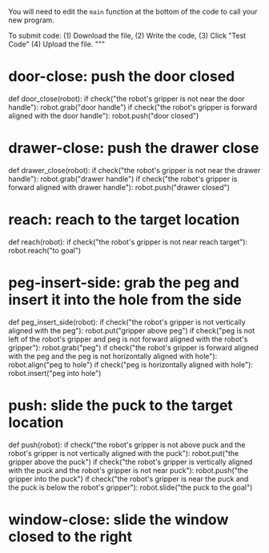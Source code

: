 

You will need to edit the `main` function at the bottom of the code to call your new program.

To submit code: (1) Download the file, (2) Write the code, (3) Click "Test Code" (4) Upload the file.
"""

# door-close: push the door closed
def door_close(robot):
    if check("the robot's gripper is not near the door handle"):
        robot.grab("door handle")
    if check("the robot's gripper is forward aligned with the door handle"):
        robot.push("door closed")

# drawer-close: push the drawer close
def drawer_close(robot):
    if check("the robot's gripper is not near the drawer handle"):
        robot.grab("drawer handle")
    if check("the robot's gripper is forward aligned with drawer handle"):
        robot.push("drawer closed")

# reach: reach to the target location
def reach(robot):
    if check("the robot's gripper is not near reach target"):
        robot.reach("to goal")

# peg-insert-side: grab the peg and insert it into the hole from the side
def peg_insert_side(robot):
    if check("the robot's gripper is not vertically aligned with the peg"):
        robot.put("gripper above peg")
    if check("peg is not left of the robot's gripper and peg is not forward aligned with the robot's gripper"):
        robot.grab("peg")
    if check("the robot's gripper is forward aligned with the peg and the peg is not horizontally aligned with hole"):
        robot.align("peg to hole")
    if check("peg is horizontally aligned with hole"):
        robot.insert("peg into hole")

# push: slide the puck to the target location
def push(robot):
    if check("the robot's gripper is not above puck and the robot's gripper is not vertically aligned with the puck"):
        robot.put("the gripper above the puck")
    if check("the robot's gripper is vertically aligned with the puck and the robot's gripper is not near puck"):
        robot.push("the gripper into the puck")
    if check("the robot's gripper is near the puck and the puck is below the robot's gripper"):
        robot.slide("the puck to the goal")

# window-close: slide the window closed to the right